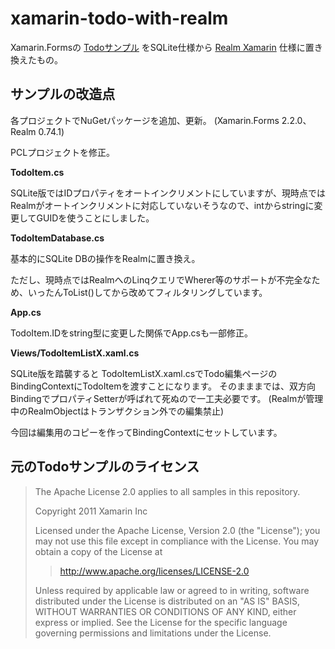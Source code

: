# xamarin-todo-with-realm




Xamarin.Formsの [Todoサンプル](https://developer.xamarin.com/samples/xamarin-forms/Todo/) をSQLite仕様から [Realm Xamarin](https://realm.io/docs/xamarin/latest/) 仕様に置き換えたもの。


## サンプルの改造点

各プロジェクトでNuGetパッケージを追加、更新。
(Xamarin.Forms 2.2.0、Realm 0.74.1)

PCLプロジェクトを修正。

**TodoItem.cs**

SQLite版ではIDプロパティをオートインクリメントにしていますが、現時点ではRealmがオートインクリメントに対応していないそうなので、intからstringに変更してGUIDを使うことにしました。

**TodoItemDatabase.cs**

基本的にSQLite DBの操作をRealmに置き換え。

ただし、現時点ではRealmへのLinqクエリでWherer等のサポートが不完全なため、いったんToList()してから改めてフィルタリングしています。

**App.cs**

TodoItem.IDをstring型に変更した関係でApp.csも一部修正。

**Views/TodoItemListX.xaml.cs**

SQLite版を踏襲すると  TodoItemListX.xaml.csでTodo編集ページのBindingContextにTodoItemを渡すことになります。
そのまままでは、双方向BindingでプロパティSetterが呼ばれて死ぬので一工夫必要です。
(Realmが管理中のRealmObjectはトランザクション外での編集禁止)

今回は編集用のコピーを作ってBindingContextにセットしています。


## 元のTodoサンプルのライセンス

> The Apache License 2.0 applies to all samples in this repository.
> 
> Copyright 2011 Xamarin Inc
> 
> Licensed under the Apache License, Version 2.0 (the "License"); you may not use this file except in compliance with the License. You may obtain a copy of the License at
> 
> >   http://www.apache.org/licenses/LICENSE-2.0
> 
> Unless required by applicable law or agreed to in writing, software distributed under the License is distributed on an "AS IS" BASIS, WITHOUT WARRANTIES OR CONDITIONS OF ANY KIND, either express or implied. See the License for the specific language governing permissions and limitations under the License.



